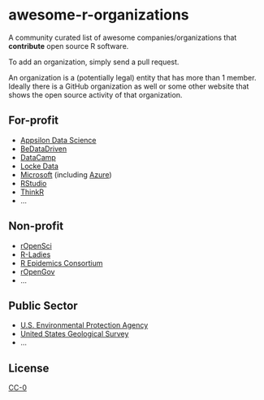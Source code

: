 # awesome-r-organizations
A community curated list of awesome companies/organizations that **contribute** open source R software. 

To add an organization, simply send a pull request. 

An organization is a (potentially legal) entity that has more than 1 member. Ideally there is a GitHub organization as well or some other website that shows the open source activity of that organization.

## For-profit

* [Appsilon Data Science](https://github.com/Appsilon)
* [BeDataDriven](https://github.com/bedatadriven)
* [DataCamp](https://github.com/datacamp/)
* [Locke Data](https://github.com/lockedata)
* [Microsoft](https://github.com/Microsoft) (including [Azure](https://github.com/Azure/))
* [RStudio](https://github.com/rstudio)
* [ThinkR](https://github.com/ThinkRstat)
* ...

## Non-profit

* [rOpenSci](https://github.com/ropensci)
* [R-Ladies](https://github.com/rladies)
* [R Epidemics Consortium](https://github.com/reconhub)
* [rOpenGov](https://github.com/rOpenGov)
* ...

## Public Sector

* [U.S. Environmental Protection Agency](https://github.com/USEPA)
* [United States Geological Survey](https://github.com/USGS-R)
* ...

## License

[CC-0](https://creativecommons.org/publicdomain/zero/1.0/)
